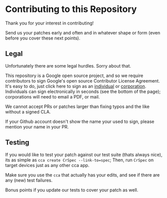 # Contributing to this Repository

Thank you for your interest in contributing!

Send us your patches early and often and in whatever shape or form (even before you cover these next points).

## Legal

Unfortunately there are some legal hurdles. Sorry about that.

This repository is a Google open source project, and so we require contributors to sign Google's open source Contributor License Agreement.
It's easy to do, just click here to sign as an [individual](https://developers.google.com/open-source/cla/individual) or [corporation](https://developers.google.com/open-source/cla/corporate).
Individuals can sign electronically in seconds (see the bottom of the page); corporations will need to email a PDF, or mail.

We cannot accept PRs or patches larger than fixing typos and the like without a signed CLA.

If your Github account doesn't show the name your used to sign, please mention your name in your PR.

## Testing

If you would like to test your patch against our test suite (thats always nice), its as simple as `cca create CrSpec --link-to=spec`;   Then, run `CrSpec` on target devices just as any other cca app.

Make sure you use the `cca` that actually has your edits, and see if there are any (new) test failures.

Bonus points if you update our tests to cover your patch as well.
